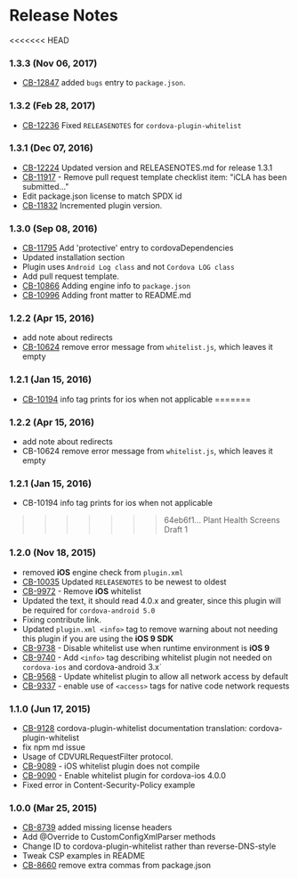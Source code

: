 <!--
#
# Licensed to the Apache Software Foundation (ASF) under one
# or more contributor license agreements.  See the NOTICE file
# distributed with this work for additional information
# regarding copyright ownership.  The ASF licenses this file
# to you under the Apache License, Version 2.0 (the
# "License"); you may not use this file except in compliance
# with the License.  You may obtain a copy of the License at
#
# http://www.apache.org/licenses/LICENSE-2.0
#
# Unless required by applicable law or agreed to in writing,
# software distributed under the License is distributed on an
# "AS IS" BASIS, WITHOUT WARRANTIES OR CONDITIONS OF ANY
#  KIND, either express or implied.  See the License for the
# specific language governing permissions and limitations
# under the License.
#
-->
# Release Notes

<<<<<<< HEAD
### 1.3.3 (Nov 06, 2017)
* [CB-12847](https://issues.apache.org/jira/browse/CB-12847) added `bugs` entry to `package.json`.

### 1.3.2 (Feb 28, 2017)
* [CB-12236](https://issues.apache.org/jira/browse/CB-12236) Fixed `RELEASENOTES` for `cordova-plugin-whitelist`

### 1.3.1 (Dec 07, 2016)
* [CB-12224](https://issues.apache.org/jira/browse/CB-12224) Updated version and RELEASENOTES.md for release 1.3.1
* [CB-11917](https://issues.apache.org/jira/browse/CB-11917) - Remove pull request template checklist item: "iCLA has been submitted…"
* Edit package.json license to match SPDX id
* [CB-11832](https://issues.apache.org/jira/browse/CB-11832) Incremented plugin version.

### 1.3.0 (Sep 08, 2016)
* [CB-11795](https://issues.apache.org/jira/browse/CB-11795) Add 'protective' entry to cordovaDependencies
* Updated installation section
* Plugin uses `Android Log class` and not `Cordova LOG class`
* Add pull request template.
* [CB-10866](https://issues.apache.org/jira/browse/CB-10866) Adding engine info to `package.json`
* [CB-10996](https://issues.apache.org/jira/browse/CB-10996) Adding front matter to README.md

### 1.2.2 (Apr 15, 2016)
* add note about redirects
* [CB-10624](https://issues.apache.org/jira/browse/CB-10624) remove error message from `whitelist.js`, which leaves it empty

### 1.2.1 (Jan 15, 2016)
* [CB-10194](https://issues.apache.org/jira/browse/CB-10194) info tag prints for ios when not applicable
=======
### 1.2.2 (Apr 15, 2016)
* add note about redirects
* CB-10624 remove error message from `whitelist.js`, which leaves it empty

### 1.2.1 (Jan 15, 2016)
* CB-10194 info tag prints for ios when not applicable
>>>>>>> 64eb6f1... Plant Health Screens Draft 1

### 1.2.0 (Nov 18, 2015)
* removed **iOS** engine check from `plugin.xml`
* [CB-10035](https://issues.apache.org/jira/browse/CB-10035) Updated `RELEASENOTES` to be newest to oldest
* [CB-9972](https://issues.apache.org/jira/browse/CB-9972) - Remove **iOS** whitelist
* Updated the text, it should read 4.0.x and greater, since this plugin will be required for `cordova-android 5.0`
* Fixing contribute link.
* Updated `plugin.xml <info>` tag to remove warning about not needing this plugin if you are using the **iOS 9 SDK**
* [CB-9738](https://issues.apache.org/jira/browse/CB-9738) - Disable whitelist use when runtime environment is **iOS 9**
* [CB-9740](https://issues.apache.org/jira/browse/CB-9740) - Add `<info>` tag describing whitelist plugin not needed on `cordova-ios` and cordova-android 3.x`
* [CB-9568](https://issues.apache.org/jira/browse/CB-9568) - Update whitelist plugin to allow all network access by default
* [CB-9337](https://issues.apache.org/jira/browse/CB-9337) - enable use of `<access>` tags for native code network requests

### 1.1.0 (Jun 17, 2015)
* [CB-9128](https://issues.apache.org/jira/browse/CB-9128) cordova-plugin-whitelist documentation translation: cordova-plugin-whitelist
* fix npm md issue
* Usage of CDVURLRequestFilter protocol.
* [CB-9089](https://issues.apache.org/jira/browse/CB-9089) - iOS whitelist plugin does not compile
* [CB-9090](https://issues.apache.org/jira/browse/CB-9090) - Enable whitelist plugin for cordova-ios 4.0.0
* Fixed error in Content-Security-Policy example

### 1.0.0 (Mar 25, 2015)
* [CB-8739](https://issues.apache.org/jira/browse/CB-8739) added missing license headers
* Add @Override to CustomConfigXmlParser methods
* Change ID to cordova-plugin-whitelist rather than reverse-DNS-style
* Tweak CSP examples in README
* [CB-8660](https://issues.apache.org/jira/browse/CB-8660) remove extra commas from package.json
